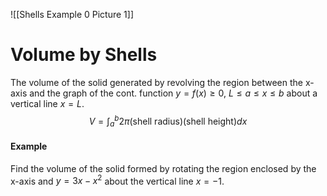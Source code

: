 ![[Shells Example 0 Picture 1]]
# Volume by Shells
The volume of the solid generated by revolving the region between the x-axis and the graph of the cont. function $y=f(x)\geq 0$, $L\leq a\leq x \leq b$ about a vertical line $x=L$.
$$V=\int^b_a 2\pi(\text{shell radius})(\text{shell height})dx$$
#### Example
Find the volume of the solid formed by rotating the region enclosed by the x-axis and $y=3x-x^2$ about the vertical line $x=-1$.
> 
